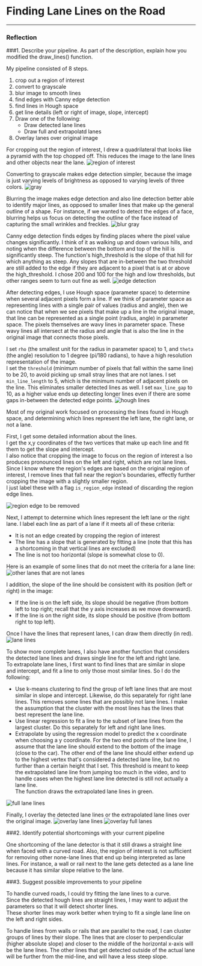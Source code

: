 # Finding Lane Lines on the Road

[//]: # (Image References)

[region_of_interest]: ./pipeline_images/whiteCarLaneSwitch_region.jpg

[gray]: ./pipeline_images/whiteCarLaneSwitch_gray.jpg

[blur_gray]: ./pipeline_images/whiteCarLaneSwitch_blur_gray.jpg

[edges]: ./pipeline_images/whiteCarLaneSwitch_edges.jpg

[hough]: ./pipeline_images/whiteCarLaneSwitch_hough.jpg

[region_edge]: ./pipeline_images/whiteCarLaneSwitch_region_edge.jpg

[other_lines]: ./pipeline_images/whiteCarLaneSwitch_other_lines.jpg

[lane_lines]: ./pipeline_images/whiteCarLaneSwitch_lane_lines.jpg

[full_lanes]: ./pipeline_images/whiteCarLaneSwitch_full_lanes.jpg

[overlay_lines]: ./pipeline_images/whiteCarLaneSwitch_overlay_lines.jpg

[overlay_lanes]: ./pipeline_images/whiteCarLaneSwitch_overlay_lanes.jpg

---

### Reflection

###1. Describe your pipeline. As part of the description, explain how you modified the draw_lines() function.

My pipeline consisted of 8 steps.  

1. crop out a region of interest
2. convert to grayscale
3. blur image to smooth lines
4. find edges with Canny edge detection
5. find lines in Hough space
6. get line details (left or right of image, slope, intercept)
7. Draw one of the following:
    - Draw detected lane lines
    - Draw full and extrapolatd lanes
8. Overlay lanes over original image

For cropping out the region of interest, I drew a quadrilateral that looks like
 a pyramid with the top chopped off.  This reduces the image to the lane lines 
 and other objects near the lane.
![region of interest][region_of_interest]

Converting to grayscale makes edge detection simpler, because the image is 
just varying levels of brightness as opposed to varying levels of three colors.
![gray][gray]

Blurring the image makes edge detection and also line detection better able 
to identify major lines, as opposed to smaller lines that make up the 
general outline of a shape.  For instance, if we wanted to detect the edges 
of a face, blurring helps us focus on detecting the outline of the face 
instead of capturing the small wrinkles and freckles.
![blur gray][blur_gray]

Canny edge detection finds edges by finding places where the pixel value 
changes significantly.  I think of it as walking up and down various hills, 
and noting when the difference between the bottom and top of the hill 
is significantly steep.  The function's high_threshold is the slope of 
that hill for which anything as steep.  Any slopes that are in-between 
the two threshold are still added to the edge if they are adjacent to a 
pixel that is at or above the high_threshold.  I chose 200 and 100 for the 
high and low thresholds, but other ranges seem to turn out fine as well.
![edge detection][edges]

After detecting edges, I use Hough space (parameter space) to determine 
when several adjacent pixels form a line.  If we think of parameter space 
as representing lines with a single pair of values (radius and angle), 
then we can notice that when we see pixels that make up a line in the 
original image, that line can be represented as a single point 
(radius, angle) in parameter space.  The pixels themselves are wavy lines 
in parameter space.  These wavy lines all intersect at the radius and 
angle that is also the line in the original image that connects those pixels.

I set `rho` (the smallest unit for the radius in parameter space) to 1, 
and `theta` (the angle) resolution to 1 degree (pi/180 radians), 
to have a high resolution representation of the image.  
I set the `threshold` (minimum number of pixels that fall within 
the same line) to be 20, to avoid picking up small stray lines 
that are not lanes.  I set `min_line_length` to 5, which is the 
minimum number of adjacent pixels on the line.  This eliminates 
smaller detected lines as well.  I set `max_line_gap` to 10, 
as a higher value ends up detecting longer lines even if there are some 
gaps in-between the detected edge points.
![hough lines][hough]

Most of my original work focused on processing the lines found in 
Hough space, and determining which lines represent the left lane, 
the right lane, or not a lane.

First, I get some detailed information about the lines.  
I get the x,y coordinates of the two vertices that make up each line 
and fit them to get the slope and intercept.  
I also notice that cropping the image to focus on the region of interest a
lso produces pronounced lines on the left and right, which are not lane lines.  
Since I know where the region's edges are based on the original region of 
interest, I remove lines that fall near the region's boundaries, 
effectly further cropping the image with a slightly smaller region.  
I just label these with a flag `is_region_edge` instead of discarding 
the region edge lines.

![region edge to be removed][region_edge]

Next, I attempt to determine which lines represent the left lane or 
the right lane.  I label each line as part of a lane if it meets all of 
these criteria: 
- It is not an edge created by cropping the region of interest
- The line has a slope that is generated by fitting a line 
(note that this has a shortcoming in that vertical lines are excluded)
- The line is not too horizontal (slope is somewhat close to 0).  

Here is an example of some lines that do not meet the criteria for a lane line:
![other lanes that are not lanes][other_lines]

I addition, the slope of the line should be consistent with its position 
(left or right) in the image:
- If the line is on the left side, its slope should be negative 
(from bottom left to top right; recall that the y axis increases 
as we move downward).
- If the line is on the right side, its slope should be positive 
(from bottom right to top left).

Once I have the lines that represent lanes, I can draw them directly (in red).  
![lane lines][lane_lines]

To show more complete lanes, I also have another function that considers 
the detected lane lines and draws single line for the left and right lane.  
To extrapolate lane lines, I first want to find lines that are similar 
in slope and intercept, and fit a line to only those most similar lines. 
So I do the following:
- Use k-means clustering to find the group of left lane lines that are 
most similar in slope and intercept.  Likewise, do this separately 
for right lane lines.  This removes some lines that are possibly 
not lane lines.  I make the assumption that the cluster with the 
most lines has the lines that best represent the lane line.
- Use linear regression to fit a line to the subset of lane lines from 
the largest cluster.  Do this separately for left and right lane lines.
- Extrapolate by using the regression model to predict the x coordinate 
when choosing a y coordinate.  For the two end points of the lane line, 
I assume that the lane line should extend to the bottom of the image 
(close to the car).  The other end of the lane line should either extend up 
to the highest vertex that's considered a detected lane line, 
but no further than a certain height that I set.  This threshold is meant 
to keep the extrapolated lane line from jumping too much in the video, 
and to handle cases when the highest lane line detected is still 
not actually a lane line.  
The function draws the extrapolated lane lines in green.

![full lane lines][full_lanes]

Finally, I overlay the detected lane lines or the extrapolated lane lines 
over the original image.
![overlay lane lines][overlay_lines]
![overlay full lanes][overlay_lanes]


###2. Identify potential shortcomings with your current pipeline

One shortcoming of the lane detector is that it still draws a straight line 
when faced with a curved road. Also, the region of interest is 
not sufficient for removing other none-lane lines that end up 
being interpreted as lane lines.  For instance, a wall or rail 
next to the lane gets detected as a lane line because it has similar 
slope relative to the lane.


###3. Suggest possible improvements to your pipeline

To handle curved roads, I could try fitting the lane lines to a curve.  
Since the detected hough lines are straight lines, I may want to adjust 
the parameters so that it will detect shorter lines.  
These shorter lines may work better when trying to fit a single lane line 
on the left and right sides.  

To handle lines from walls or rails that are parallel to the road, 
I can cluster groups of lines by their slope.  The lines that are closer 
to perpendicular (higher absolute slope) and closer to the middle 
of the horizontal x-axis will be the lane lines.  The other lines that 
get detected outside of the actual lane will be further from the mid-line, 
and will have a less steep slope.